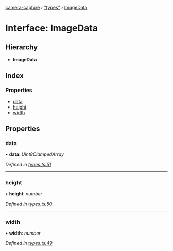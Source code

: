 [camera-capture](../README.md) › ["types"](../modules/_types_.md) › [ImageData](_types_.imagedata.md)

# Interface: ImageData

## Hierarchy

* **ImageData**

## Index

### Properties

* [data](_types_.imagedata.md#data)
* [height](_types_.imagedata.md#height)
* [width](_types_.imagedata.md#width)

## Properties

###  data

• **data**: *Uint8ClampedArray*

*Defined in [types.ts:51](https://github.com/cancerberoSgx/camera-capture/blob/31f9c91/camera-capture/src/types.ts#L51)*

___

###  height

• **height**: *number*

*Defined in [types.ts:50](https://github.com/cancerberoSgx/camera-capture/blob/31f9c91/camera-capture/src/types.ts#L50)*

___

###  width

• **width**: *number*

*Defined in [types.ts:49](https://github.com/cancerberoSgx/camera-capture/blob/31f9c91/camera-capture/src/types.ts#L49)*
